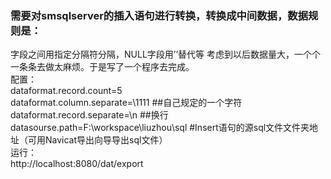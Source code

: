 ### 需要对smsqlserver的插入语句进行转换，转换成中间数据，数据规则是：</br>
字段之间用指定分隔符分隔，NULL字段用’’替代等
考虑到以后数据量大，一个个一条条去做太麻烦。于是写了一个程序去完成。</br>
配置：</br>
dataformat.record.count=5</br>
dataformat.column.separate=\1111 ##自己规定的一个字符</br>
dataformat.record.separate=\n  ##换行</br>
datasourse.path=F:\\workspace\\liuzhou\\sql #Insert语句的源sql文件文件夹地址（可用Navicat导出向导导出sql文件）</br>
运行：</br>
http://localhost:8080/dat/export</br>
